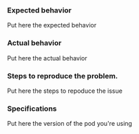 ### Expected behavior
  Put here the expected behavior
### Actual behavior
  Put here the actual behavior
### Steps to reproduce the problem.
  Put here the steps to repoduce the issue
### Specifications
  Put here the version of the pod you're using
